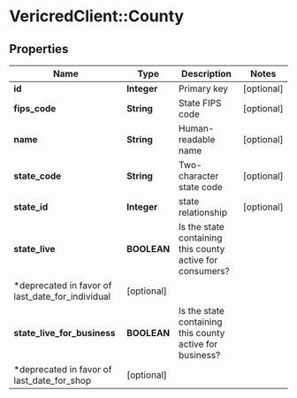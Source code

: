 # VericredClient::County

## Properties
Name | Type | Description | Notes
------------ | ------------- | ------------- | -------------
**id** | **Integer** | Primary key | [optional] 
**fips_code** | **String** | State FIPS code | [optional] 
**name** | **String** | Human-readable name | [optional] 
**state_code** | **String** | Two-character state code | [optional] 
**state_id** | **Integer** | state relationship | [optional] 
**state_live** | **BOOLEAN** | Is the state containing this county active for consumers?
                  *deprecated in favor of last_date_for_individual | [optional] 
**state_live_for_business** | **BOOLEAN** | Is the state containing this county active for business?
                  *deprecated in favor of last_date_for_shop | [optional] 


